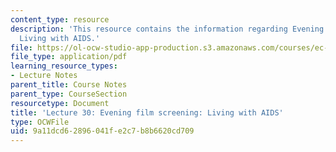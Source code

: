 ```yaml
---
content_type: resource
description: 'This resource contains the information regarding Evening film screening:
  Living with AIDS.'
file: https://ol-ocw-studio-app-production.s3.amazonaws.com/courses/ec-701j-d-lab-i-development-fall-2009/9a11dcd62896041fe2c7b8b6620cd709_MITEC_701JF09_lec30_nb.pdf
file_type: application/pdf
learning_resource_types:
- Lecture Notes
parent_title: Course Notes
parent_type: CourseSection
resourcetype: Document
title: 'Lecture 30: Evening film screening: Living with AIDS'
type: OCWFile
uid: 9a11dcd6-2896-041f-e2c7-b8b6620cd709
---
```

